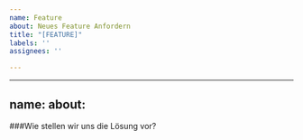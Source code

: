 ```yaml
---
name: Feature
about: Neues Feature Anfordern
title: "[FEATURE]"
labels: ''
assignees: ''

---
```


---
name:
about:
---

###Wie stellen wir uns die Lösung vor?
